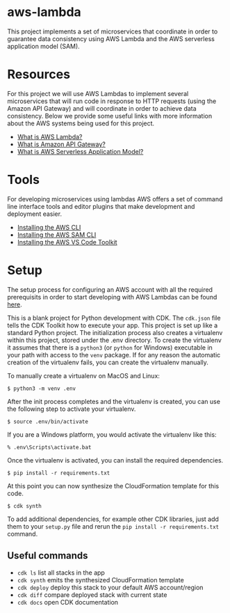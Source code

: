 # aws-lambda
This project implements a set of microservices that coordinate in order to guarantee data consistency using AWS Lambda and the AWS serverless application model (SAM).

# Resources
For this project we will use AWS Lambdas to implement several microservices that will run code in response to HTTP requests (using the Amazon API Gateway) and will coordinate in order to achieve data consistency. Below we provide some useful links with more information about the AWS systems being used for this project.

- [What is AWS Lambda?](https://docs.aws.amazon.com/lambda/latest/dg/welcome.html)
- [What is Amazon API Gateway?](https://docs.aws.amazon.com/apigateway/latest/developerguide/welcome.html)
- [What is AWS Serverless Application Model?](https://docs.aws.amazon.com/serverless-application-model/latest/developerguide/what-is-sam.html)

# Tools
For developing microservices using lambdas AWS offers a set of command line interface tools and editor plugins that make development and deployment easier.

- [Installing the AWS CLI](https://docs.aws.amazon.com/cli/latest/userguide/cli-chap-install.html)
- [Installing the AWS SAM CLI](https://docs.aws.amazon.com/serverless-application-model/latest/developerguide/serverless-sam-cli-install-windows.html)
- [Installing the AWS VS Code Toolkit](https://docs.aws.amazon.com/toolkit-for-vscode/latest/userguide/setup-toolkit.html)

# Setup
The setup process for configuring an AWS account with all the required prerequisits in order to start developing with AWS Lambdas can be found [here](https://docs.aws.amazon.com/serverless-application-model/latest/developerguide/serverless-sam-cli-install.html).

This is a blank project for Python development with CDK. The `cdk.json` file tells the CDK Toolkit how to execute your app. This project is set up like a standard Python project. The initialization process also creates a virtualenv within this project, stored under the .env directory. To create the virtualenv it assumes that there is a `python3` (or `python` for Windows) executable in your path with access to the `venv` package. If for any reason the automatic creation of the virtualenv fails, you can create the virtualenv manually.

To manually create a virtualenv on MacOS and Linux:
```
$ python3 -m venv .env
```

After the init process completes and the virtualenv is created, you can use the following step to activate your virtualenv.
```
$ source .env/bin/activate
```

If you are a Windows platform, you would activate the virtualenv like this:
```
% .env\Scripts\activate.bat
```

Once the virtualenv is activated, you can install the required dependencies.
```
$ pip install -r requirements.txt
```

At this point you can now synthesize the CloudFormation template for this code.
```
$ cdk synth
```

To add additional dependencies, for example other CDK libraries, just add them to your `setup.py` file and rerun the `pip install -r requirements.txt` command.

  

## Useful commands

*  `cdk ls` list all stacks in the app
*  `cdk synth` emits the synthesized CloudFormation template
*  `cdk deploy` deploy this stack to your default AWS account/region
*  `cdk diff` compare deployed stack with current state
*  `cdk docs` open CDK documentation